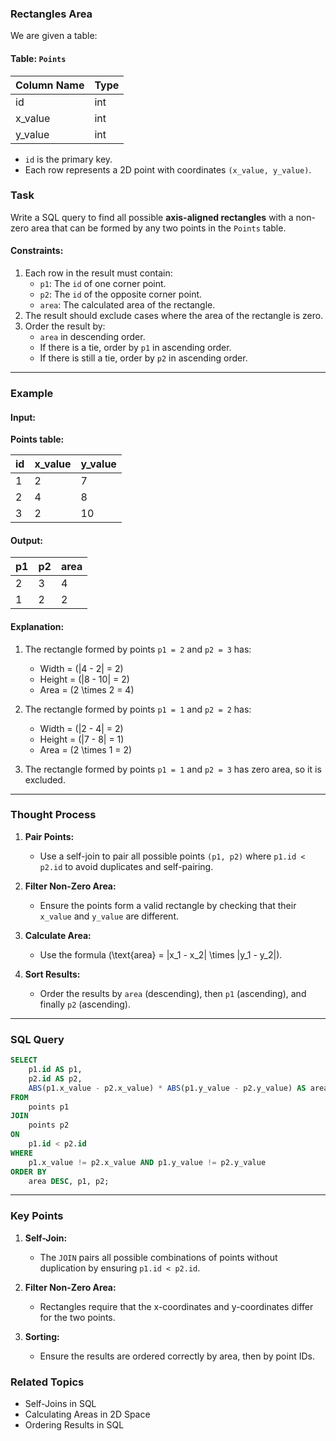 ### Rectangles Area
We are given a table:

#### Table: `Points`

| Column Name | Type |
|-------------|------|
| id          | int  |
| x_value     | int  |
| y_value     | int  |

- `id` is the primary key.
- Each row represents a 2D point with coordinates `(x_value, y_value)`.

### Task
Write a SQL query to find all possible **axis-aligned rectangles** with a non-zero area that can be formed by any two points in the `Points` table.

#### Constraints:
1. Each row in the result must contain:
   - `p1`: The `id` of one corner point.
   - `p2`: The `id` of the opposite corner point.
   - `area`: The calculated area of the rectangle.
2. The result should exclude cases where the area of the rectangle is zero.
3. Order the result by:
   - `area` in descending order.
   - If there is a tie, order by `p1` in ascending order.
   - If there is still a tie, order by `p2` in ascending order.

---

### Example
#### Input:
**Points table:**

| id | x_value | y_value |
|----|---------|---------|
| 1  | 2       | 7       |
| 2  | 4       | 8       |
| 3  | 2       | 10      |

#### Output:

| p1 | p2 | area |
|----|----|------|
| 2  | 3  | 4    |
| 1  | 2  | 2    |

#### Explanation:
1. The rectangle formed by points `p1 = 2` and `p2 = 3` has:
   - Width = \(|4 - 2| = 2\)
   - Height = \(|8 - 10| = 2\)
   - Area = \(2 \times 2 = 4\)

2. The rectangle formed by points `p1 = 1` and `p2 = 2` has:
   - Width = \(|2 - 4| = 2\)
   - Height = \(|7 - 8| = 1\)
   - Area = \(2 \times 1 = 2\)

3. The rectangle formed by points `p1 = 1` and `p2 = 3` has zero area, so it is excluded.

---

### Thought Process
1. **Pair Points:**
   - Use a self-join to pair all possible points `(p1, p2)` where `p1.id < p2.id` to avoid duplicates and self-pairing.

2. **Filter Non-Zero Area:**
   - Ensure the points form a valid rectangle by checking that their `x_value` and `y_value` are different.

3. **Calculate Area:**
   - Use the formula \(\text{area} = |x_1 - x_2| \times |y_1 - y_2|\).

4. **Sort Results:**
   - Order the results by `area` (descending), then `p1` (ascending), and finally `p2` (ascending).

---

### SQL Query
```sql
SELECT 
    p1.id AS p1,
    p2.id AS p2,
    ABS(p1.x_value - p2.x_value) * ABS(p1.y_value - p2.y_value) AS area
FROM 
    points p1
JOIN 
    points p2
ON 
    p1.id < p2.id
WHERE 
    p1.x_value != p2.x_value AND p1.y_value != p2.y_value
ORDER BY 
    area DESC, p1, p2;
```

---

### Key Points
1. **Self-Join:**
   - The `JOIN` pairs all possible combinations of points without duplication by ensuring `p1.id < p2.id`.

2. **Filter Non-Zero Area:**
   - Rectangles require that the x-coordinates and y-coordinates differ for the two points.

3. **Sorting:**
   - Ensure the results are ordered correctly by area, then by point IDs.

### Related Topics
- Self-Joins in SQL
- Calculating Areas in 2D Space
- Ordering Results in SQL
